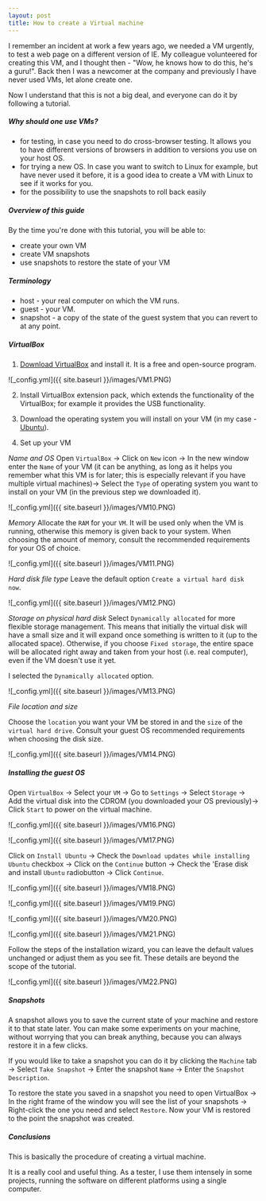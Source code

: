 ```yaml
---
layout: post
title: How to create a Virtual machine
---
```


I remember an incident at work a few years ago, we needed a VM urgently, to test a web page on a different version of IE.
My colleague volunteered for creating this VM, and I thought then - "Wow, he knows how to do this, he's a guru!". 
Back then I was a newcomer at the company and previously I have never used VMs, let alone create one.

Now I understand that this is not a big deal, and everyone can do it by following a tutorial.


##### Why should one use VMs?

- for testing, in case you need to do cross-browser testing. It allows you to have different versions of browsers in addition to versions you use on your host OS.
- for trying a new OS. In case you want to switch to Linux for example, but have never used it before, it is a good idea to create a VM with Linux to see if it works for you.
- for the possibility to use the snapshots to roll back easily

##### Overview of this guide
By the time you're done with this tutorial, you will be able to: 
- create your own VM
- create VM snapshots
- use snapshots to restore the state of your VM

##### Terminology

- host - your real computer on which the VM runs.
- guest - your VM.
- snapshot - a copy of the state of the guest system that you can revert to at any point.


 


##### VirtualBox
1. [Download VirtualBox](https://www.virtualbox.org/wiki/Downloads) and install it. It is a free and open-source program.

![_config.yml]({{ site.baseurl }}/images/VM1.PNG)

2. Install VirtualBox extension pack, which extends the functionality of the VirtualBox; for example it provides the USB functionality.

3. Download the operating system you will install on your VM (in my case - [Ubuntu](https://www.ubuntu.com/download)).


4. Set up your VM

*Name and OS*
Open `VirtualBox` -> Click on `New` icon -> In the new window enter the `Name` of your VM (it can be anything, as long as it helps you remember what this VM is for later; this is especially relevant if you have multiple virtual machines)-> Select the `Type` of operating system you want to install on your VM (in the previous step we downloaded it).

![_config.yml]({{ site.baseurl }}/images/VM10.PNG)

*Memory*
Allocate the `RAM` for your `VM`. It will be used only when the VM is running, otherwise this memory is given back to your system. When choosing the amount of memory, consult the recommended requirements for your OS of choice.

![_config.yml]({{ site.baseurl }}/images/VM11.PNG)

*Hard disk file type*
Leave the default option `Create a virtual hard disk now`.

![_config.yml]({{ site.baseurl }}/images/VM12.PNG)

*Storage on physical hard disk*
Select `Dynamically allocated` for more flexible storage management. This means that initially the virtual disk will have a small size and it will expand once something is written to it (up to the allocated space). Otherwise, if you choose `Fixed storage`, the entire space will be allocated right away and taken from your host (i.e. real computer), even if the VM doesn't use it yet.  

I selected the `Dynamically allocated` option.

![_config.yml]({{ site.baseurl }}/images/VM13.PNG)


*File location and size*

Choose the `location` you want your VM be stored in and the `size` of the `virtual hard drive`. Consult your guest OS recommended requirements when choosing the disk size.

![_config.yml]({{ site.baseurl }}/images/VM14.PNG)


##### Installing the guest OS

Open `VirtualBox` -> Select your `VM` -> Go to `Settings` -> Select `Storage` -> Add the virtual disk into the CDROM (you downloaded your OS previously)->  Click `Start` to power on the virtual machine.

![_config.yml]({{ site.baseurl }}/images/VM16.PNG)

![_config.yml]({{ site.baseurl }}/images/VM17.PNG)

Click on `Install Ubuntu` -> Check the `Download updates while installing Ubuntu` checkbox -> Click on the `Continue` button ->  Check the 'Erase disk and install `Ubuntu` radiobutton -> Click `Continue`.

![_config.yml]({{ site.baseurl }}/images/VM18.PNG)

![_config.yml]({{ site.baseurl }}/images/VM19.PNG)

![_config.yml]({{ site.baseurl }}/images/VM20.PNG)

![_config.yml]({{ site.baseurl }}/images/VM21.PNG)


Follow the steps of the installation wizard, you can leave the default values unchanged or adjust them as you see fit. These details are beyond the scope of the tutorial.

![_config.yml]({{ site.baseurl }}/images/VM22.PNG)



##### Snapshots 

A snapshot allows you to save the current state of your machine and restore it to that state later. You can make some experiments on your machine, without worrying that you can break anything, because you can always restore it in a few clicks. 

If you would like to take a snapshot you can do it by clicking the `Machine` tab -> Select `Take Snapshot` -> Enter the snapshot `Name` -> Enter the `Snapshot Description`.


To restore the state you saved in a snapshot you need to open VirtualBox -> In the right frame of the window you will see the list of your snapshots -> Right-click the one you need and select `Restore`. Now your VM is restored to the point the snapshot was created.



##### Conclusions
This is basically the procedure of creating a virtual machine.

It is a really cool and useful thing. As a tester, I use them intensely in some projects, running the software on different platforms using a single computer.















































 

